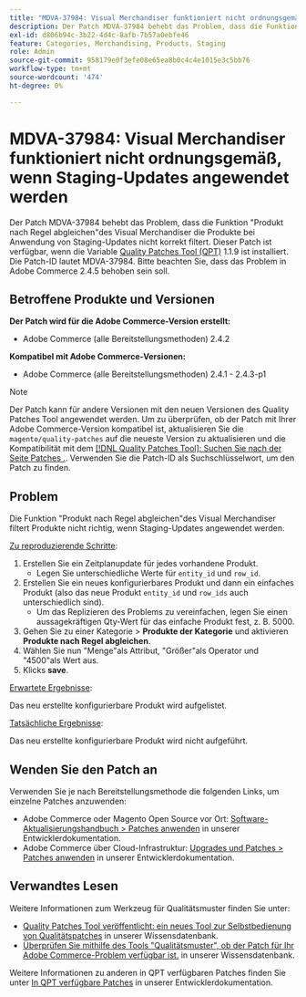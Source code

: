 ```yaml
---
title: "MDVA-37984: Visual Merchandiser funktioniert nicht ordnungsgemäß, wenn Staging-Updates angewendet werden"
description: Der Patch MDVA-37984 behebt das Problem, dass die Funktion "Produkt nach Regel abgleichen"des Visual Merchandiser die Produkte bei Anwendung von Staging-Updates nicht korrekt filtert. Dieser Patch ist verfügbar, wenn das [Quality Patches Tool (QPT)](/help/announcements/adobe-commerce-announcements/magento-quality-patches-released-new-tool-to-self-serve-quality-patches.md) 1.1.9 installiert ist. Die Patch-ID lautet MDVA-37984. Bitte beachten Sie, dass das Problem in Adobe Commerce 2.4.5 behoben sein soll.
exl-id: d806b94c-3b22-4d4c-8afb-7b57a0ebfe46
feature: Categories, Merchandising, Products, Staging
role: Admin
source-git-commit: 958179e0f3efe08e65ea8b0c4c4e1015e3c5bb76
workflow-type: tm+mt
source-wordcount: '474'
ht-degree: 0%

---
```


# MDVA-37984: Visual Merchandiser funktioniert nicht ordnungsgemäß, wenn Staging-Updates angewendet werden

Der Patch MDVA-37984 behebt das Problem, dass die Funktion &quot;Produkt nach Regel abgleichen&quot;des Visual Merchandiser die Produkte bei Anwendung von Staging-Updates nicht korrekt filtert. Dieser Patch ist verfügbar, wenn die Variable [Quality Patches Tool (QPT)](/help/announcements/adobe-commerce-announcements/magento-quality-patches-released-new-tool-to-self-serve-quality-patches.md) 1.1.9 ist installiert. Die Patch-ID lautet MDVA-37984. Bitte beachten Sie, dass das Problem in Adobe Commerce 2.4.5 behoben sein soll.

## Betroffene Produkte und Versionen

**Der Patch wird für die Adobe Commerce-Version erstellt:**

* Adobe Commerce (alle Bereitstellungsmethoden) 2.4.2

**Kompatibel mit Adobe Commerce-Versionen:**

* Adobe Commerce (alle Bereitstellungsmethoden) 2.4.1 - 2.4.3-p1

>[!NOTE]
>
>Der Patch kann für andere Versionen mit den neuen Versionen des Quality Patches Tool angewendet werden. Um zu überprüfen, ob der Patch mit Ihrer Adobe Commerce-Version kompatibel ist, aktualisieren Sie die `magento/quality-patches` auf die neueste Version zu aktualisieren und die Kompatibilität mit dem [[!DNL Quality Patches Tool]: Suchen Sie nach der Seite Patches .](https://devdocs.magento.com/quality-patches/tool.html#patch-grid). Verwenden Sie die Patch-ID als Suchschlüsselwort, um den Patch zu finden.

## Problem

Die Funktion &quot;Produkt nach Regel abgleichen&quot;des Visual Merchandiser filtert Produkte nicht richtig, wenn Staging-Updates angewendet werden.

<u>Zu reproduzierende Schritte</u>:

1. Erstellen Sie ein Zeitplanupdate für jedes vorhandene Produkt.
   * Legen Sie unterschiedliche Werte für `entity_id` und `row_id`.
1. Erstellen Sie ein neues konfigurierbares Produkt und dann ein einfaches Produkt (also das neue Produkt `entity_id` und `row_ids` auch unterschiedlich sind).
   * Um das Replizieren des Problems zu vereinfachen, legen Sie einen aussagekräftigen Qty-Wert für das einfache Produkt fest, z. B. 5000.
1. Gehen Sie zu einer Kategorie > **Produkte der Kategorie** und aktivieren **Produkte nach Regel abgleichen**.
1. Wählen Sie nun &quot;Menge&quot;als Attribut, &quot;Größer&quot;als Operator und &quot;4500&quot;als Wert aus.
1. Klicks **save**.

<u>Erwartete Ergebnisse</u>:

Das neu erstellte konfigurierbare Produkt wird aufgelistet.

<u>Tatsächliche Ergebnisse</u>:

Das neu erstellte konfigurierbare Produkt wird nicht aufgeführt.

## Wenden Sie den Patch an

Verwenden Sie je nach Bereitstellungsmethode die folgenden Links, um einzelne Patches anzuwenden:

* Adobe Commerce oder Magento Open Source vor Ort: [Software-Aktualisierungshandbuch > Patches anwenden](https://devdocs.magento.com/guides/v2.4/comp-mgr/patching/mqp.html) in unserer Entwicklerdokumentation.
* Adobe Commerce über Cloud-Infrastruktur: [Upgrades und Patches > Patches anwenden](https://devdocs.magento.com/cloud/project/project-patch.html) in unserer Entwicklerdokumentation.

## Verwandtes Lesen

Weitere Informationen zum Werkzeug für Qualitätsmuster finden Sie unter:

* [Quality Patches Tool veröffentlicht: ein neues Tool zur Selbstbedienung von Qualitätspatches](/help/announcements/adobe-commerce-announcements/magento-quality-patches-released-new-tool-to-self-serve-quality-patches.md) in unserer Wissensdatenbank.
* [Überprüfen Sie mithilfe des Tools &quot;Qualitätsmuster&quot;, ob der Patch für Ihr Adobe Commerce-Problem verfügbar ist.](/help/support-tools/patches-available-in-qpt-tool/check-patch-for-magento-issue-with-magento-quality-patches.md) in unserer Wissensdatenbank.

Weitere Informationen zu anderen in QPT verfügbaren Patches finden Sie unter [In QPT verfügbare Patches](https://devdocs.magento.com/quality-patches/tool.html#patch-grid) in unserer Entwicklerdokumentation.
